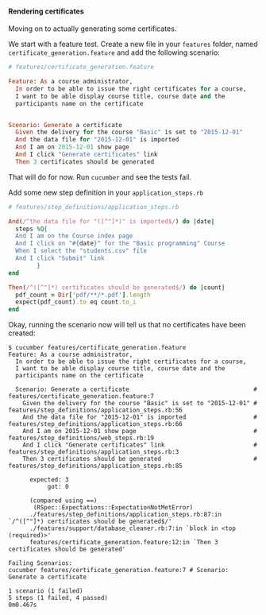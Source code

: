 #### Rendering certificates

Moving on to actually generating some certificates.

We start with a feature test. Create a new file in your `features` folder, named `certificate_generation.feature` and add the following scenario:

```ruby
# features/certificate_generation.feature

Feature: As a course administrator,
  In order to be able to issue the right certificates for a course,
  I want to be able display course title, course date and the
  participants name on the certificate


Scenario: Generate a certificate
  Given the delivery for the course "Basic" is set to "2015-12-01"
  And the data file for "2015-12-01" is imported
  And I am on 2015-12-01 show page
  And I click "Generate certificates" link
  Then 3 certificates should be generated
```

That will do for now. Run `cucumber` and see the tests fail.

Add some new step definition in your `application_steps.rb`

```ruby
# features/step_definitions/application_steps.rb

And(/^the data file for "([^"]*)" is imported$/) do |date|
  steps %Q{
  And I am on the Course index page
  And I click on "#{date}" for the "Basic programming" Course
  When I select the "students.csv" file
  And I click "Submit" link
        }
end

Then(/^([^"]*) certificates should be generated$/) do |count|
  pdf_count = Dir['pdf/**/*.pdf'].length
  expect(pdf_count).to eq count.to_i
end
```

Okay, running the scenario now will tell us that no certificates have been created:

```shell
$ cucumber features/certificate_generation.feature
Feature: As a course administrator,
  In order to be able to issue the right certificates for a course,
  I want to be able display course title, course date and the
  participants name on the certificate

  Scenario: Generate a certificate                                   # features/certificate_generation.feature:7
    Given the delivery for the course "Basic" is set to "2015-12-01" # features/step_definitions/application_steps.rb:56
    And the data file for "2015-12-01" is imported                   # features/step_definitions/application_steps.rb:66
    And I am on 2015-12-01 show page                                 # features/step_definitions/web_steps.rb:19
    And I click "Generate certificates" link                         # features/step_definitions/application_steps.rb:3
    Then 3 certificates should be generated                          # features/step_definitions/application_steps.rb:85

      expected: 3
           got: 0

      (compared using ==)
       (RSpec::Expectations::ExpectationNotMetError)
      ./features/step_definitions/application_steps.rb:87:in `/^([^"]*) certificates should be generated$/'
      ./features/support/database_cleaner.rb:7:in `block in <top (required)>'
      features/certificate_generation.feature:12:in `Then 3 certificates should be generated'

Failing Scenarios:
cucumber features/certificate_generation.feature:7 # Scenario: Generate a certificate

1 scenario (1 failed)
5 steps (1 failed, 4 passed)
0m0.467s
```




